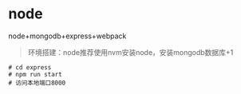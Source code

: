 ﻿# node
node+mongodb+express+webpack 
> 环境搭建：node推荐使用nvm安装node，安装mongodb数据库+1
```
# cd express 
# npm run start 
# 访问本地端口8000
```
